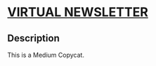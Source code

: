 # [VIRTUAL NEWSLETTER](https://guavalines.github.io/Virtual_Newsletter/)

## Description
This is a Medium Copycat.

